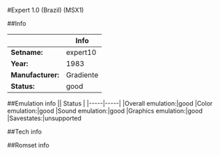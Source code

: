 #Expert 1.0 (Brazil) (MSX1)

##Info

||Info|
|-----|-----|
|**Setname:**|expert10
|**Year:**|1983
|**Manufacturer:**|Gradiente
|**Status:**|good

##Emulation info
|| Status |
|-----|-----|
|Overall emulation:|good
|Color emulation:|good
|Sound emulation:|good
|Graphics emulation:|good
|Savestates:|unsupported

##Tech info

##Romset info

<!--- START OF EDITED COMMENT DO NOT TOUCH TEXT ABOVE-->
